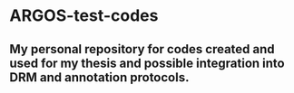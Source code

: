# ARGOS-test-codes
## My personal repository for codes created and used for my thesis and possible integration into DRM and annotation protocols. 
